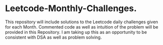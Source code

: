 # Leetcode-Monthly-Challenges.

This repository will include solutions to the Leetcode daily challenges given for each Month.
Commented code as well as intuition of the problem will be provided in this Repository.
I am taking up this as an opportunity to be consistent with DSA as well as problem solving.
